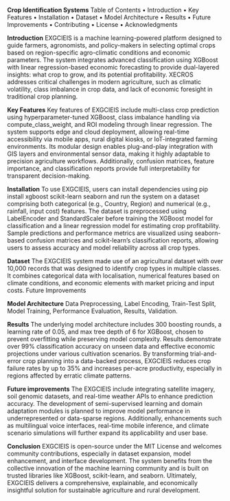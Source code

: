 **Crop Identification Systems**
Table of Contents • Introduction • Key Features • Installation • Dataset • Model Architecture • Results • Future Improvements • Contributing • License • Acknowledgments

**Introduction**
EXGCIEIS is a machine learning-powered platform designed to guide farmers, agronomists, and policy-makers in selecting optimal crops based on region-specific agro-climatic conditions and economic parameters. The system integrates advanced classification using XGBoost with linear regression-based economic forecasting to provide dual-layered insights: what crop to grow, and its potential profitability. XECROS addresses critical challenges in modern agriculture, such as climatic volatility, class imbalance in crop data, and lack of economic foresight in traditional crop planning.

**Key Features**
Key features of EXGCIEIS include multi-class crop prediction using hyperparameter-tuned XGBoost, class imbalance handling via compute_class_weight, and ROI modeling through linear regression. The system supports edge and cloud deployment, allowing real-time accessibility via mobile apps, rural digital kiosks, or IoT-integrated farming environments. Its modular design enables plug-and-play integration with GIS layers and environmental sensor data, making it highly adaptable to precision agriculture workflows. Additionally, confusion matrices, feature importance, and classification reports provide full interpretability for transparent decision-making.

**Installation**
To use EXGCIEIS, users can install dependencies using pip install xgboost scikit-learn seaborn and run the system on a dataset comprising both categorical (e.g., Country, Region) and numerical (e.g., rainfall, input cost) features. The dataset is preprocessed using LabelEncoder and StandardScaler before training the XGBoost model for classification and a linear regression model for estimating crop profitability. Sample predictions and performance metrics are visualized using seaborn-based confusion matrices and scikit-learn’s classification reports, allowing users to assess accuracy and model reliability across all crop types.

**Dataset**
The EXGCIEIS system made use of an agricultural dataset with over 10,000 records that was designed to identify crop types in multiple classes. It combines categorical data with localisation, numerical features based on climate conditions, and economic elements with market pricing and input costs.
Future Improvements

**Model Architecture**
Data Preprocessing, Label Encoding, Train-Test Split, Model Training, Performance Evaluation, Results, Validation.

**Results**
The underlying model architecture includes 300 boosting rounds, a learning rate of 0.05, and max tree depth of 6 for XGBoost, chosen to prevent overfitting while preserving model complexity. Results demonstrate over 99% classification accuracy on unseen data and effective economic projections under various cultivation scenarios. By transforming trial-and-error crop planning into a data-backed process, EXGCIEIS reduces crop failure rates by up to 35% and increases per-acre productivity, especially in regions affected by erratic climate patterns.

**Future improvements**
The EXGCIEIS include integrating satellite imagery, soil genomic datasets, and real-time weather APIs to enhance prediction accuracy. The development of semi-supervised learning and domain adaptation modules is planned to improve model performance in underrepresented or data-sparse regions. Additionally, enhancements such as multilingual voice interfaces, real-time mobile inference, and climate scenario simulations will further expand its applicability and user base.

**Conclusion**
EXGCIEIS is open-source under the MIT License and welcomes community contributions, especially in dataset expansion, model enhancement, and interface development. The system benefits from the collective innovation of the machine learning community and is built on trusted libraries like XGBoost, scikit-learn, and seaborn. Ultimately, EXGCIEIS delivers a comprehensive, explainable, and economically insightful solution for sustainable agriculture and rural development.
